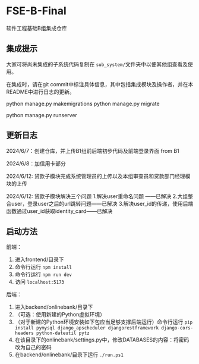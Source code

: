 # FSE-B-Final

软件工程基础B组集成仓库

## 集成提示

大家可将尚未集成的子系统代码复制在 `sub_system/`文件夹中以便其他组查看及使用。

在集成时，请在git commit中标注具体信息，其中包括集成模块及操作者，并在本README中进行日志的更新。

python manage.py makemigrations
python manage.py migrate

python manage.py runserver

## 更新日志

2024/6/7：创建仓库，并上传B1组前后端初步代码及前端登录界面 from B1

2024/6/8：加信用卡部分

2024/6/12: 贷款子模块完成系统管理员的上传以及本组审查员和贷款部门经理模块的上传

2024/6/12: 贷款子模块解决三个问题
1.解决user重命名问题 ——已解决
2.大组整合user，登录user之后的url跳转问题——已解决
3.解决user_id的传递，使用后端函数通过user_id获取identity_card——已解决

## 启动方法

前端：

1. 进入frontend/目录下
2. 命令行运行 `npm install`
3. 命令行运行 `npm run dev`
4. 访问 `localhost:5173`

后端：

1. 进入backend/onlinebank/目录下
2. （可选：使用新建的Python虚拟环境）
3. （对于新建的Python环境安装如下包应当足够支撑后端运行）命令行运行 `pip install pymysql django_apscheduler djangorestframework django-cors-headers python-dateutil pytz`
4. 在该目录下的onlinebank/settings.py中，修改DATABASES的内容：将密码改为自己的密码
5. 在backend/onlinebank/目录下运行 `./run.ps1`
